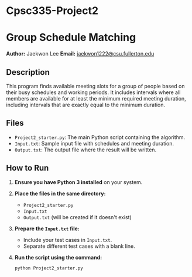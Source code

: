 # Cpsc335-Project2
# Group Schedule Matching

**Author:** Jaekwon Lee
**Email:** jaekwon1222@csu.fullerton.edu

## Description

This program finds available meeting slots for a group of people based on their busy schedules and working periods. It includes intervals where all members are available for at least the minimum required meeting duration, including intervals that are exactly equal to the minimum duration.

## Files

- `Project2_starter.py`: The main Python script containing the algorithm.
- `Input.txt`: Sample input file with schedules and meeting duration.
- `Output.txt`: The output file where the result will be written.

## How to Run

1. **Ensure you have Python 3 installed** on your system.

2. **Place the files in the same directory:**

   - `Project2_starter.py`
   - `Input.txt`
   - `Output.txt` (will be created if it doesn't exist)

3. **Prepare the `Input.txt` file:**

   - Include your test cases in `Input.txt`.
   - Separate different test cases with a blank line.

4. **Run the script using the command:**

   ```bash
   python Project2_starter.py

